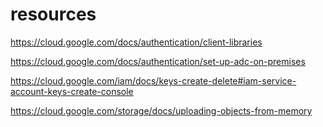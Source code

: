 # resources
https://cloud.google.com/docs/authentication/client-libraries

https://cloud.google.com/docs/authentication/set-up-adc-on-premises

https://cloud.google.com/iam/docs/keys-create-delete#iam-service-account-keys-create-console

https://cloud.google.com/storage/docs/uploading-objects-from-memory

